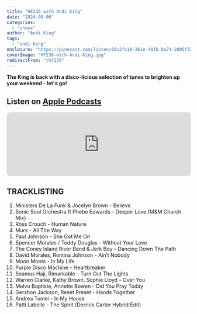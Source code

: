 ```yaml
---
title: "HF236 with Andi King"
date: "2024-09-06"
categories:
  - "shows"
author: "Andi King"
tags:
  - "andi-king"
enclosure: "https://pinecast.com/listen/68c2fc18-361e-48fb-ba74-2005f32f9a30.mp3 119137615 audio/mpeg"
coverImage: "HF236-with-Andi-King.jpg"
redirectFrom: "/hf236"
---
```


**The King is back with a disco-licious selection of tunes to brighten up your weekend - let's go!**

## Listen on [Apple Podcasts](https://podcasts.apple.com/gb/podcast/hf236-with-andi-king-6-sep-2024/id355833875?i=1000668576571)

<iframe allow="autoplay *; encrypted-media *; fullscreen *; clipboard-write" frameborder="0" height="175" style="width:100%;max-width:660px;overflow:hidden;border-radius:10px;" sandbox="allow-forms allow-popups allow-same-origin allow-scripts allow-storage-access-by-user-activation allow-top-navigation-by-user-activation" src="https://embed.podcasts.apple.com/gb/podcast/hf236-with-andi-king-6-sep-2024/id355833875?i=1000668576571"></iframe>

## TRACKLISTING

1. Ministers De La Funk &amp; Jocelyn Brown - Believe
2. Sonic Soul Orchestra ft Phebe Edwards - Deeper Love (M&amp;M Church Mix)
3. Ross Crouch - Human Nature
4. Murs - All The Way
5. Paul Johnson - She Got Me On
6. Spencer Morales / Teddy Douglas - Without Your Love
7. The Coney Island River Band &amp; Jerk Boy - Dancing Down The Path
8. David Morales, Romina Johnson - Ain’t Nobody
9. Moon Moots - In My Life
10. Purple Disco Machine - Heartbreaker
11. Seamus Haji, Rimarkable - Turn Out The Lights
12. Warren Clarke, Kathy Brown, Sophie Lloyd  - Over You
13. Melvo Baptiste, Annette Bowen - Did You Pray Today
14. Gershon Jackson, Reset Preset - Hands Together
15. Andrea Tomei - In My House
16. Patti Labelle - The Spirit (Derrick Carter Hybrid Edit)